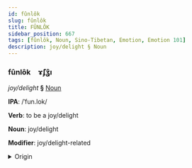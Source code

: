 ```yaml
---
id: fûnlôk
slug: fûnlôk
title: FÛNLÔK
sidebar_position: 667
tags: [fûnlôk, Noun, Sino-Tibetan, Emotion, Emotion 101]
description: joy/delight § Noun
---
```


### fûnlôk&emsp;<span kind="abugida">ɤ̃ʄʓ̑ı</span>

*joy/delight* **§** [Noun](../../tags/Noun)

**IPA**: /ˈfun.lok/

**Verb**: to be a joy/delight

**Noun**: joy/delight

**Modifier**: joy/delight-related

<details>
    <summary>Origin</summary>
    Cantonese 歡樂 fun1 lok6 /fuːn.lɔːk̚/<br/>
    <em>Sino-Tibetan Language Family</em>
</details>